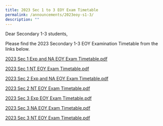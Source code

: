 ```yaml
---
title: 2023 Sec 1 to 3 EOY Exam Timetable
permalink: /announcements/2023eoy-s1-3/
description: ""
---
```

Dear Secondary 1-3 students,

Please find the 2023 Secondary 1-3 EOY Examination Timetable from the links below.

[2023 Sec 1 Exp and NA EOY Exam Timetable.pdf](/files/2023%20sec%201%20exp%20and%20na%20eoy%20exam%20timetable.pdf)

[2023 Sec 1 NT EOY Exam Timetable.pdf](/files/2023%20sec%201%20nt%20eoy%20exam%20timetable.pdf)

[2023 Sec 2 Exp and NA EOY Exam Timetable.pdf](/files/2023%20sec%202%20exp%20and%20na%20eoy%20exam%20timetable.pdf)

[2023 Sec 2 NT EOY Exam Timetable.pdf](/files/2023%20sec%202%20nt%20eoy%20exam%20timetable.pdf)

[2023 Sec 3 Exp EOY Exam Timetable.pdf](/files/2023%20sec%203%20exp%20eoy%20exam%20timetable.pdf)

[2023 Sec 3 NA EOY Exam Timetable.pdf](/files/2023%20sec%203%20na%20eoy%20exam%20timetable.pdf)

[2023 Sec 3 NT EOY Exam Timetable.pdf](/files/2023%20sec%203%20nt%20eoy%20exam%20timetable.pdf)
